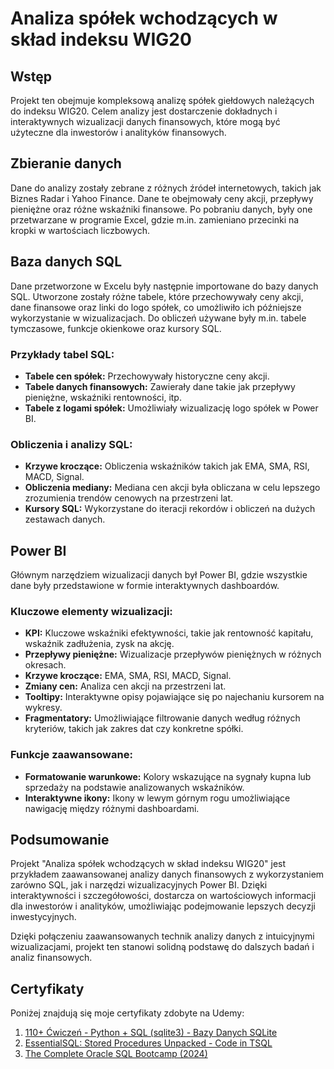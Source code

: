 # Analiza spółek wchodzących w skład indeksu WIG20


## Wstęp
Projekt ten obejmuje kompleksową analizę spółek giełdowych należących do indeksu WIG20.
Celem analizy jest dostarczenie dokładnych i interaktywnych wizualizacji danych finansowych, które mogą być użyteczne dla inwestorów i analityków finansowych.


## Zbieranie danych
Dane do analizy zostały zebrane z różnych źródeł internetowych, takich jak Biznes Radar i Yahoo Finance. Dane te obejmowały ceny akcji, przepływy pieniężne oraz różne wskaźniki finansowe.
Po pobraniu danych, były one przetwarzane w programie Excel, gdzie m.in. zamieniano przecinki na kropki w wartościach liczbowych.


## Baza danych SQL
Dane przetworzone w Excelu były następnie importowane do bazy danych SQL.
Utworzone zostały różne tabele, które przechowywały ceny akcji, dane finansowe oraz linki do logo spółek, co umożliwiło ich późniejsze wykorzystanie w wizualizacjach.
Do obliczeń używane były m.in. tabele tymczasowe, funkcje okienkowe oraz kursory SQL.


### Przykłady tabel SQL:
- **Tabele cen spółek:** Przechowywały historyczne ceny akcji.
- **Tabele danych finansowych:** Zawierały dane takie jak przepływy pieniężne, wskaźniki rentowności, itp.
- **Tabele z logami spółek:** Umożliwiały wizualizację logo spółek w Power BI.


### Obliczenia i analizy SQL:
- **Krzywe kroczące:** Obliczenia wskaźników takich jak EMA, SMA, RSI, MACD, Signal.
- **Obliczenia mediany:** Mediana cen akcji była obliczana w celu lepszego zrozumienia trendów cenowych na przestrzeni lat.
- **Kursory SQL:** Wykorzystane do iteracji rekordów i obliczeń na dużych zestawach danych.


## Power BI
Głównym narzędziem wizualizacji danych był Power BI, gdzie wszystkie dane były przedstawione w formie interaktywnych dashboardów.


### Kluczowe elementy wizualizacji:
- **KPI:** Kluczowe wskaźniki efektywności, takie jak rentowność kapitału, wskaźnik zadłużenia, zysk na akcję.
- **Przepływy pieniężne:** Wizualizacje przepływów pieniężnych w różnych okresach.
- **Krzywe kroczące:** EMA, SMA, RSI, MACD, Signal.
- **Zmiany cen:** Analiza cen akcji na przestrzeni lat.
- **Tooltipy:** Interaktywne opisy pojawiające się po najechaniu kursorem na wykresy.
- **Fragmentatory:** Umożliwiające filtrowanie danych według różnych kryteriów, takich jak zakres dat czy konkretne spółki.


### Funkcje zaawansowane:
- **Formatowanie warunkowe:** Kolory wskazujące na sygnały kupna lub sprzedaży na podstawie analizowanych wskaźników.
- **Interaktywne ikony:** Ikony w lewym górnym rogu umożliwiające nawigację między różnymi dashboardami.


## Podsumowanie
Projekt "Analiza spółek wchodzących w skład indeksu WIG20" jest przykładem zaawansowanej analizy danych finansowych z wykorzystaniem zarówno SQL, jak i narzędzi wizualizacyjnych Power BI.
Dzięki interaktywności i szczegółowości, dostarcza on wartościowych informacji dla inwestorów i analityków, umożliwiając podejmowanie lepszych decyzji inwestycyjnych.


Dzięki połączeniu zaawansowanych technik analizy danych z intuicyjnymi wizualizacjami, projekt ten stanowi solidną podstawę do dalszych badań i analiz finansowych.

## Certyfikaty

Poniżej znajdują się moje certyfikaty zdobyte na Udemy:

1. [110+ Ćwiczeń - Python + SQL (sqlite3) - Bazy Danych SQLite](certificates/Python_SQL_Exercises_Bazy_Danych_SQLite.pdf)
2. [EssentialSQL: Stored Procedures Unpacked - Code in TSQL](certificates/Essential_SQL_Stored_Procedures_TSQL.pdf)
3. [The Complete Oracle SQL Bootcamp (2024)](certificates/Complete_Oracle_SQL_Bootcamp_2024.pdf)
